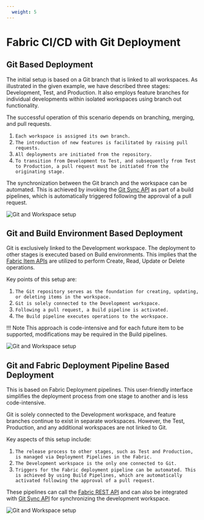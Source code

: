 ```yaml
---
  weight: 5
---
```


# Fabric CI/CD with Git Deployment

## Git Based Deployment

The initial setup is based on a Git branch that is linked to all workspaces. As illustrated in the given example, we have described three stages: Development, Test, and Production. It also employs feature branches for individual developments within isolated workspaces using branch out functionality.

The successful operation of this scenario depends on branching, merging, and pull requests.

1. `Each workspace is assigned its own branch.`
2. `The introduction of new features is facilitated by raising pull requests.`
3. `All deployments are initiated from the repository.`
4. `To transition from Development to Test, and subsequently from Test to Production, a pull request must be initiated from the originating stage.`

The synchronization between the Git branch and the workspace can be automated. This is achieved by invoking the [Git Sync API](https://learn.microsoft.com/en-us/rest/api/fabric/core/git/update-from-git) as part of a build pipelines, which is automatically triggered following the approval of a pull request.

![Git and Workspace setup](../assets/diagrams/Fabric-CI-CD.drawio)

## Git and Build Environment Based Deployment

Git is exclusively linked to the Development workspace. The deployment to other stages is executed based on Build environments. This implies that the [Fabric Item APIs](https://learn.microsoft.com/en-us/rest/api/fabric/core/items) are utilized to perform Create, Read, Update or Delete operations.

Key points of this setup are:

1. `The Git repository serves as the foundation for creating, updating, or deleting items in the workspace.`
2. `Git is solely connected to the Development workspace.`
2. `Following a pull request, a Build pipeline is activated.`
3. `The Build pipeline executes operations to the workspace.`

!!! Note
        This approach is code-intensive and for each future item to be supported, modifications may be required in the Build pipelines.

![Git and Workspace setup](../assets/diagrams/Fabric-CI-Cd-2.drawio)

## Git and Fabric Deployment Pipeline Based Deployment

This is based on Fabric Deployment pipelines. This user-friendly interface simplifies the deployment process from one stage to another and is less code-intensive.

Git is solely connected to the Development workspace, and feature branches continue to exist in separate workspaces. However, the Test, Production, and any additional workspaces are not linked to Git.

Key aspects of this setup include:


1. `The release process to other stages, such as Test and Production, is managed via Deployment Pipelines in the Fabric.`
2. `The Development workspace is the only one connected to Git.`
3. `Triggers for the Fabric deployment pipeline can be automated. This is achieved by using Build Pipelines, which are automatically activated following the approval of a pull request.`

 These pipelines can call the [Fabric REST API](https://learn.microsoft.com/en-us/rest/api/fabric/core/deployment-pipelines/deploy-stage-content) and can also be integrated with [Git Sync API](https://learn.microsoft.com/en-us/rest/api/fabric/core/git/update-from-git) for synchronizing the development workspace.

![Git and Workspace setup](../assets/diagrams/Fabric-Ci-Cd-3.drawio)
